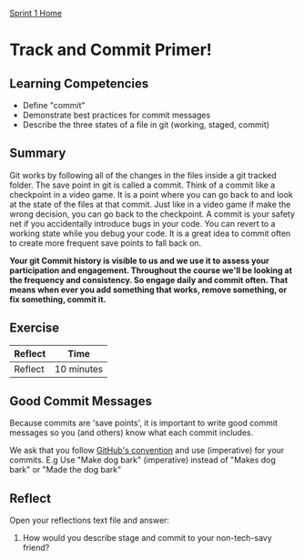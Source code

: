 [Sprint 1 Home](README.md) 

# Track and Commit Primer!

## Learning Competencies

- Define "commit"
- Demonstrate best practices for commit messages
- Describe the three states of a file in git (working, staged, commit)

## Summary

Git works by following all of the changes in the files inside a git tracked folder. The save point in git is called a commit. Think of a commit like a checkpoint in a video game. It is a point where you can go back to and look at the state of the files at that commit. Just like in a video game if make the wrong decision, you can go back to the checkpoint. A commit is your safety net if you accidentally introduce bugs in your code. You can revert to a working state while you debug your code. It is a great idea to commit often to create more frequent save points to fall back on.

__Your git Commit history is visible to us and we use it to assess your participation and engagement. Throughout the course we'll be looking at the frequency and consistency. So engage daily and commit often. That means when ever you add something that works, remove something, or fix something, commit it.__  

## Exercise

Reflect | Time|
------------|----------|
Reflect | 10 minutes

## Good Commit Messages 
Because commits are 'save points', it is important to write good commit messages so you (and others) know what each commit includes.

We ask that you follow [GitHub's convention](https://stackoverflow.com/questions/3580013/should-i-use-past-or-present-tense-in-git-commit-messages?utm_medium=organic&utm_source=google_rich_qa&utm_campaign=google_rich_qa) and use (imperative) for your commits. E.g Use "Make dog bark" (imperative) instead of "Makes dog bark" or "Made the dog bark"


## Reflect
Open your reflections text file and answer:

1. How would you describe stage and commit to your non-tech-savy friend?  



